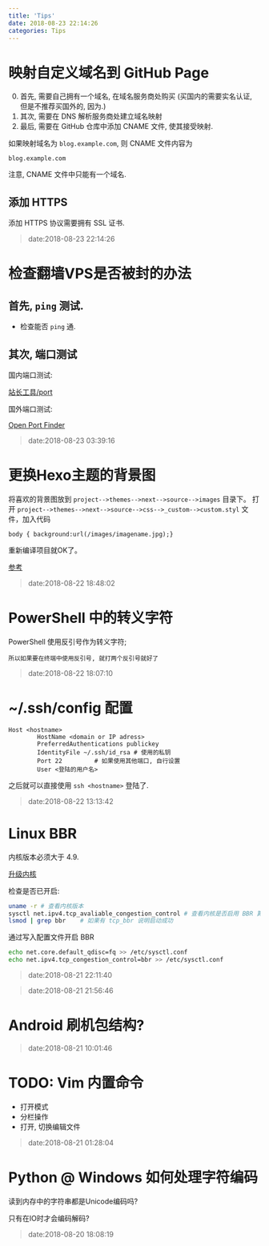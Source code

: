 ```yaml
---
title: 'Tips'
date: 2018-08-23 22:14:26
categories: Tips
---
```


# 映射自定义域名到 GitHub Page

0. 首先, 需要自己拥有一个域名, 在域名服务商处购买 (买国内的需要实名认证, 但是不推荐买国外的, 因为.)
0. 其次, 需要在 DNS 解析服务商处建立域名映射
0. 最后, 需要在 GitHub 仓库中添加 CNAME 文件, 使其接受映射. 

如果映射域名为 `blog.example.com`, 则 CNAME 文件内容为

```
blog.example.com
```

注意, CNAME 文件中只能有一个域名.

## 添加 HTTPS

添加 HTTPS 协议需要拥有 SSL 证书.

> date:2018-08-23 22:14:26

<!--more-->

# 检查翻墙VPS是否被封的办法

## 首先, `ping` 测试.

- 检查能否 `ping` 通.

## 其次, 端口测试

国内端口测试:

[站长工具/port](http://tool.chinaz.com/port)

国外端口测试:

[Open Port Finder](https://www.yougetsignal.com/tools/open-ports/)

> date:2018-08-23 03:39:16

# 更换Hexo主题的背景图


将喜欢的背景图放到 `project-->themes-->next-->source-->images` 目录下。
打开 `project-->themes-->next-->source-->css-->_custom-->custom.styl` 文件，加入代码

```
body { background:url(/images/imagename.jpg);}
```

重新编译项目就OK了。

[参考](http://www.lieeber.com/2016/05/15/Hexo%E4%BD%BF%E7%94%A8%E4%B8%8A%E7%9A%84%E4%B8%80%E4%BA%9B%E5%B0%8Ftips/#%E6%9B%B4%E6%8D%A2next%E4%B8%BB%E9%A2%98%E7%9A%84%E8%83%8C%E6%99%AF)

> date:2018-08-22 18:48:02

# PowerShell 中的转义字符

PowerShell 使用反引号作为转义字符;

```
所以如果要在终端中使用反引号, 就打两个反引号就好了
```

> date:2018-08-22 18:07:10

# ~/.ssh/config 配置

```
Host <hostname>
        HostName <domain or IP adress>
        PreferredAuthentications publickey
        IdentityFile ~/.ssh/id_rsa # 使用的私钥
        Port 22         # 如果使用其他端口, 自行设置
        User <登陆的用户名>
```

之后就可以直接使用 `ssh <hostname>` 登陆了.

> date:2018-08-22 13:13:42

# Linux BBR

内核版本必须大于 4.9.

[升级内核](https://www.google.com/search?q=Linux+升级内核)

检查是否已开启:

```sh
uname -r # 查看内核版本
sysctl net.ipv4.tcp_avaliable_congestion_control # 查看内核是否启用 BBR 算法
lsmod | grep bbr    # 如果有 tcp_bbr 说明启动成功
```

通过写入配置文件开启 BBR

```sh
echo net.core.default_qdisc=fq >> /etc/sysctl.conf
echo net.ipv4.tcp_congestion_control=bbr >> /etc/sysctl.conf
```

> date:2018-08-21 22:11:40

> date:2018-08-21 21:56:46

# Android 刷机包结构?

> date:2018-08-21 10:01:46

# TODO: Vim 内置命令

- 打开模式
- 分栏操作
- 打开, 切换编辑文件

> date:2018-08-21 01:28:04

# Python @ Windows 如何处理字符编码

读到内存中的字符串都是Unicode编码吗?

只有在IO时才会编码解码?

> date:2018-08-20 18:08:19

